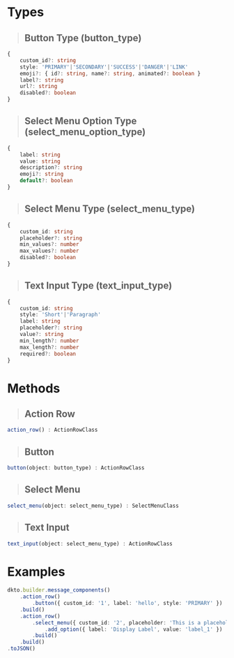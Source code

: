 # Types
> ## Button Type (button_type)
```ts
{
	custom_id?: string
	style: 'PRIMARY'|'SECONDARY'|'SUCCESS'|'DANGER'|'LINK'
	emoji?: { id?: string, name?: string, animated?: boolean }
	label?: string
	url?: string
	disabled?: boolean
}
```

> ## Select Menu Option Type (select_menu_option_type)
```ts
{
	label: string
	value: string
	description?: string
	emoji?: string
	default?: boolean
}
```

> ## Select Menu Type (select_menu_type)
```ts
{
	custom_id: string
	placeholder?: string
	min_values?: number
	max_values?: number
	disabled?: boolean
}
```

> ## Text Input Type (text_input_type)
```ts
{
	custom_id: string
	style: 'Short'|'Paragraph'
	label: string
	placeholder?: string
	value?: string
	min_length?: number
	max_length?: number
	required?: boolean
}
```

# Methods
> ## Action Row
```ts
action_row() : ActionRowClass
```

> ## Button
```ts
button(object: button_type) : ActionRowClass
```

> ## Select Menu
```ts
select_menu(object: select_menu_type) : SelectMenuClass
```

> ## Text Input
```ts
text_input(object: select_menu_type) : ActionRowClass
```

# Examples
```ts
dkto.builder.message_components()
	.action_row()
		.button({ custom_id: '1', label: 'hello', style: 'PRIMARY' })
	.build()
	.action_row()
		.select_menu({ custom_id: '2', placeholder: 'This is a placeholder' })
			.add_option({ label: 'Display Label', value: 'label_1' })
		.build()
	.build()
.toJSON()
```